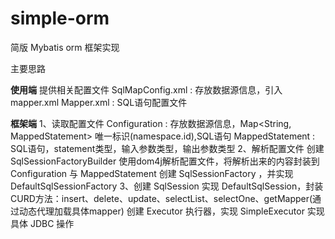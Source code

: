 # simple-orm

简版 Mybatis orm 框架实现

主要思路

**使用端**
提供相关配置文件
SqlMapConfig.xml : 存放数据源信息，引入 mapper.xml
Mapper.xml : SQL语句配置文件

**框架端**
1、读取配置文件
Configuration : 存放数据源信息，Map<String, MappedStatement> 唯一标识(namespace.id),SQL语句
MappedStatement : SQL语句，statement类型，输入参数类型，输出参数类型
2、解析配置文件
创建SqlSessionFactoryBuilder
    使用dom4j解析配置文件，将解析出来的内容封装到 Configuration 与 MappedStatement 
创建 SqlSessionFactory ，并实现 DefaultSqlSessionFactory
3、创建 SqlSession
    实现 DefaultSqlSession，封装CURD方法：insert、delete、update、selectList、selectOne、getMapper(通过动态代理加载具体mapper)
    创建 Executor 执行器，实现 SimpleExecutor 实现具体 JDBC 操作
